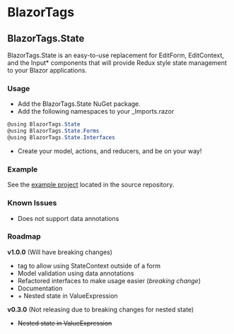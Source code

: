 # BlazorTags

## BlazorTags.State
BlazorTags.State is an easy-to-use replacement for EditForm, EditContext, and the Input* components that will provide Redux style state management to your Blazor applications. 

### Usage
- Add the BlazorTags.State NuGet package.
- Add the following namespaces to your _Imports.razor

```csharp
@using BlazorTags.State
@using BlazorTags.State.Forms
@using BlazorTags.State.Interfaces
```
- Create your model, actions, and reducers, and be on your way!

### Example
See the [example project](https://github.com/djhaley/BlazorTags/tree/main/samples/BlazorTags.Samples) located in the source repository.


### Known Issues
- Does not support data annotations

### Roadmap
**v1.0.0** (Will have breaking changes)
- <State> tag to allow using StateContext outside of a form
- Model validation using data annotations
- Refactored interfaces to make usage easier (*breaking change*)
- Documentation
- \+ Nested state in ValueExpression

**v0.3.0** (Not releasing due to breaking changes for nested state)
- ~~Nested state in ValueExpression~~
